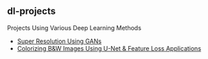 ## dl-projects
Projects Using Various Deep Learning Methods

- [Super Resolution Using GANs](https://github.com/danieldiamond/dl-projects/tree/master/super-resolution)
- [Colorizing B&W Images Using U-Net & Feature Loss Applications](https://github.com/danieldiamond/dl-projects/tree/master/colorize)
